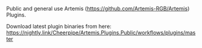 Public and general use Artemis (https://github.com/Artemis-RGB/Artemis) Plugins.

Download latest plugin binaries from here: https://nightly.link/Cheerpipe/Artemis.Plugins.Public/workflows/plugins/master 
